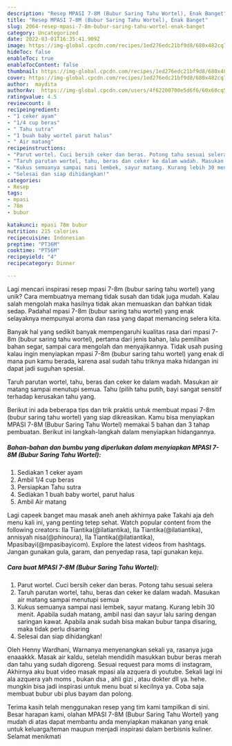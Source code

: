 ```yaml
---
description: "Resep MPASI 7-8M (Bubur Saring Tahu Wortel), Enak Banget"
title: "Resep MPASI 7-8M (Bubur Saring Tahu Wortel), Enak Banget"
slug: 2064-resep-mpasi-7-8m-bubur-saring-tahu-wortel-enak-banget
category: Uncategorized
date: 2022-03-01T16:35:41.909Z
image: https://img-global.cpcdn.com/recipes/1ed276edc21bf9d8/680x482cq70/mpasi-7-8m-bubur-saring-tahu-wortel-foto-resep-utama.jpg
hideToc: false
enableToc: true
enableTocContent: false
thumbnail: https://img-global.cpcdn.com/recipes/1ed276edc21bf9d8/680x482cq70/mpasi-7-8m-bubur-saring-tahu-wortel-foto-resep-utama.jpg
cover: https://img-global.cpcdn.com/recipes/1ed276edc21bf9d8/680x482cq70/mpasi-7-8m-bubur-saring-tahu-wortel-foto-resep-utama.jpg
author:  maydita
authorAv:  https://img-global.cpcdn.com/users/4f62200700e5d6f6/60x60cq50/avatar.jpg
ratingvalue: 4.5
reviewcount: 8
recipeingredient:
- "1 ceker ayam"
- "1/4 cup beras"
- " Tahu sutra"
- "1 buah baby wortel parut halus"
- " Air matang"
recipeinstructions:
- "Parut wortel. Cuci bersih ceker dan beras. Potong tahu sesuai selera"
- "Taruh parutan wortel, tahu, beras dan ceker ke dalam wadah. Masukan air matang sampai menutupi semua"
- "Kukus semuanya sampai nasi lembek, sayur matang. Kurang lebih 30 menit. Apabila sudah matang, ambil nasi dan sayur lalu saring dengan saringan kawat. Apabila anak sudah bisa makan bubur tanpa disaring, maka tidak perlu disaring"
- "Selesai dan siap dihidangkan!"
categories:
- Resep
tags:
- mpasi
- 78m
- bubur

katakunci: mpasi 78m bubur 
nutrition: 215 calories
recipecuisine: Indonesian
preptime: "PT36M"
cooktime: "PT56M"
recipeyield: "4"
recipecategory: Dinner

---
```



Lagi mencari inspirasi resep mpasi 7-8m (bubur saring tahu wortel) yang unik? Cara membuatnya memang tidak susah dan tidak juga mudah. Kalau salah mengolah maka hasilnya tidak akan memuaskan dan bahkan tidak sedap. Padahal mpasi 7-8m (bubur saring tahu wortel) yang enak selayaknya mempunyai aroma dan rasa yang dapat memancing selera kita.


Banyak hal yang sedikit banyak mempengaruhi kualitas rasa dari mpasi 7-8m (bubur saring tahu wortel), pertama dari jenis bahan, lalu pemilihan bahan segar, sampai cara mengolah dan menyajikannya. Tidak usah pusing kalau ingin menyiapkan mpasi 7-8m (bubur saring tahu wortel) yang enak di mana pun kamu berada, karena asal sudah tahu triknya maka hidangan ini dapat jadi suguhan spesial.

Taruh parutan wortel, tahu, beras dan ceker ke dalam wadah. Masukan air matang sampai menutupi semua. Tahu (pilih tahu putih, bayi sangat sensitif terhadap kerusakan tahu yang.


Berikut ini ada beberapa tips dan trik praktis untuk membuat mpasi 7-8m (bubur saring tahu wortel) yang siap dikreasikan. Kamu bisa menyiapkan MPASI 7-8M (Bubur Saring Tahu Wortel) memakai 5 bahan dan 3 tahap pembuatan. Berikut ini langkah-langkah dalam menyiapkan hidangannya.

<!--inarticleads1-->

##### Bahan-bahan dan bumbu yang diperlukan dalam menyiapkan MPASI 7-8M (Bubur Saring Tahu Wortel):

1. Sediakan 1 ceker ayam
1. Ambil 1/4 cup beras
1. Persiapkan  Tahu sutra
1. Sediakan 1 buah baby wortel, parut halus
1. Ambil  Air matang


Lagi capeek banget mau masak aneh aneh akhirnya pake Takahi aja deh menu kali ini, yang penting tetep sehat. Watch popular content from the following creators: Ila Tiantika(@ilatiantika), Ila Tiantika(@ilatiantika), annisyah nisa(@phinoura), Ila Tiantika(@ilatiantika), Mpasibayi(@mpasibayicom). Explore the latest videos from hashtags. Jangan gunakan gula, garam, dan penyedap rasa, tapi gunakan keju. 

<!--inarticleads2-->

##### Cara buat MPASI 7-8M (Bubur Saring Tahu Wortel):

1. Parut wortel. Cuci bersih ceker dan beras. Potong tahu sesuai selera
1. Taruh parutan wortel, tahu, beras dan ceker ke dalam wadah. Masukan air matang sampai menutupi semua
1. Kukus semuanya sampai nasi lembek, sayur matang. Kurang lebih 30 menit. Apabila sudah matang, ambil nasi dan sayur lalu saring dengan saringan kawat. Apabila anak sudah bisa makan bubur tanpa disaring, maka tidak perlu disaring
1. Selesai dan siap dihidangkan!

Oleh Henny Wardhani, Warnanya menyenangkan sekali ya, rasanya juga enaaakkk. Masak air kaldu, setelah mendidih masukkan bubur beras merah dan tahu yang sudah digoreng. Sesuai request para moms di instagram, Akhirnya aku buat video masak mpasi ala azquera di youtube. Sekali lagi ini ala azquera yah moms , bukan dsa , ahli gizi , atau dokter dll ya. hehe. mungkin bisa jadi inspirasi untuk menu buat si kecilnya ya. Coba saja membuat bubur ubi plus bayam dan polong. 

Terima kasih telah menggunakan resep yang tim kami tampilkan di sini. Besar harapan kami, olahan MPASI 7-8M (Bubur Saring Tahu Wortel) yang mudah di atas dapat membantu anda menyiapkan makanan yang enak untuk keluarga/teman maupun menjadi inspirasi dalam berbisnis kuliner. Selamat menikmati
